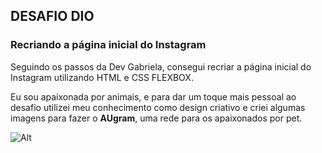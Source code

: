 ## DESAFIO DIO

### Recriando a página inicial do Instagram 

Seguindo os passos da Dev Gabriela, consegui recriar a página inicial do Instagram utilizando HTML e CSS FLEXBOX.

Eu sou apaixonada por animais, e para dar um toque mais pessoal ao desafio utilizei meu conhecimento como design criativo e criei algumas imagens para fazer o **AUgram**, uma rede para os apaixonados por pet.

![Alt](https://i.pinimg.com/564x/1d/f0/28/1df028ba95e22c64d4c8684fffd76c1a.jpg)
